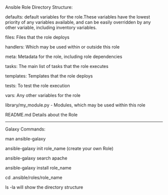 Ansible Role Directory Structure:

defaults: default variables for the role.These variables have the lowest priority of any variables available, and can be easily overridden by any other variable, including inventory variables.

files: Files that the role deploys

handlers: Which may be used within or outside this role

meta: Metadata for the role, including role dependencies

tasks: The main list of tasks that the role executes

templates:  Templates that the role deploys

tests: To test the role execution

vars: Any other variables for the role

library/my_module.py - Modules, which may be used within this role

README.md Details about the Role

____________________________________________________________________________________________________________________________________________

Galaxy Commands:

man ansible-galaxy

ansible-galaxy init role_name (create your own Role)

ansible-galaxy search apache

ansible-galaxy install role_name

cd .ansible/roles/role_name

ls -la   will show the directory structure
